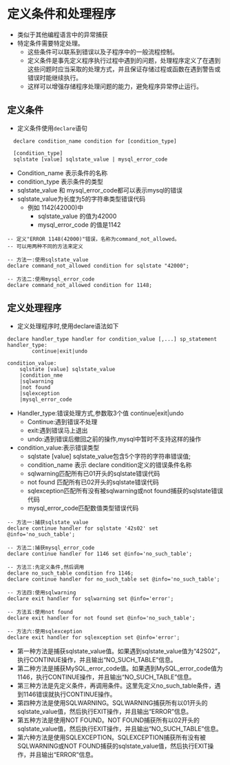 # 定义条件和处理程序

- 类似于其他编程语言中的异常捕获
- 特定条件需要特定处理。
  - 这些条件可以联系到错误以及子程序中的一般流程控制。
  - 定义条件是事先定义程序执行过程中遇到的问题，处理程序定义了在遇到这些问题时应当采取的处理方式，并且保证存储过程或函数在遇到警告或错误时能继续执行。
  - 这样可以增强存储程序处理问题的能力，避免程序异常停止运行。

## 定义条件

- 定义条件使用`declare`语句

```mysql
  declare condition_name condition for [condition_type]
  
  [condition_type]
  sqlstate [value] sqlstate_value | mysql_error_code
```

- Condition_name 表示条件的名称
- condition_type 表示条件的类型
- sqlstate_value 和 mysql_error_code都可以表示mysql的错误
- sqlstate_value为长度为5的字符串类型错误代码
  - 例如 1142(42000)中
    - sqlstate_value 的值为42000
    - mysql_error_code 的值是1142

```mysql
-- 定义"ERROR 1148(42000)"错误，名称为command_not_allowed。
-- 可以用两种不同的方法来定义

-- 方法一:使用sqlstate_value
declare command_not_allowed condition for sqlstate "42000";

-- 方法二:使用mysql_error_code
declare command_not_allowed condition for 1148;
```

## 定义处理程序

- 定义处理程序时,使用declare语法如下

```mysql
declare handler_type handler for condition_value [,...] sp_statement
handler_type:
		continue|exit|undo
		
condition_value:
	sqlstate [value] sqlstate_value
	|condition_nme
	|sqlwarning
	|not found
	|sqlexception
	|mysql_error_code
```

- Handler_type:错误处理方式,参数取3个值 continue|exit|undo
  - Continue:遇到错误不处理
  - exit:遇到错误马上退出
  - undo:遇到错误后撤回之前的操作,mysql中暂时不支持这样的操作
- condition_value:表示错误类型
  - sqlstate [value] sqlstate_value包含5个字符的字符串错误值;
  - condition_name 表示 declare condition定义的错误条件名称
  - sqlwarning匹配所有已01开头的sqlstate错误代码
  - not found 匹配所有已02开头的sqlstate错误代码
  - sqlexception匹配所有没有被sqlwarning或not found捕获的sqlstate错误代码
  - mysql_error_code匹配数值类型错误代码

```mysql
-- 方法一:捕获sqlstate_value
declare continue handler for sqlstate '42s02' set @info='no_such_table';

-- 方法二:捕获mysql_error_code
declare continue handler for 1146 set @info='no_such_table';

-- 方法三:先定义条件,然后调用
declare no_such_table condition fro 1146;
declare continue handler for no_such_table set @info='no_such_table';

-- 方法四:使用sqlwarning
declare exit handler for sqlwarning set @info='error';

-- 方法五:使用not found
declare exit handler for not found set @info='no_such_table';

-- 方法六:使用sqlexception
declare exit handler for sqlexception set @info='error';
```

- 第一种方法是捕获sqlstate_value值。如果遇到sqlstate_value值为“42S02”，执行CONTINUE操作，并且输出“NO_SUCH_TABLE”信息。
- 第二种方法是捕获MySQL_error_code值。如果遇到MySQL_error_code值为1146，执行CONTINUE操作，并且输出“NO_SUCH_TABLE”信息。
- 第三种方法是先定义条件，再调用条件。这里先定义no_such_table条件，遇到1146错误就执行CONTINUE操作。
- 第四种方法是使用SQLWARNING。SQLWARNING捕获所有以01开头的sqlstate_value值，然后执行EXIT操作，并且输出“ERROR”信息。
- 第五种方法是使用NOT FOUND。NOT FOUND捕获所有以02开头的sqlstate_value值，然后执行EXIT操作，并且输出“NO_SUCH_TABLE”信息。
- 第六种方法是使用SQLEXCEPTION。SQLEXCEPTION捕获所有没有被SQLWARNING或NOT FOUND捕获的sqlstate_value值，然后执行EXIT操作，并且输出“ERROR”信息。